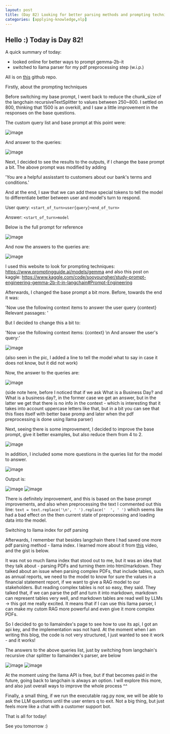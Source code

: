 ```yaml
---
layout: post
title: (Day 82) Looking for better parsing methods and prompting techniques for my PDF RAG
categories: [applying-knowledge,nlp]
---
```


## Hello :) Today is Day 82!
A quick summary of today:
* looked online for better ways to prompt gemma-2b-it
* switched to llama parser for my pdf preprocessing step (w.i.p.)

All is on [this](https://github.com/divakaivan/lloyds-rag-from-scratch) github repo.

Firstly, about the prompting techniques

Before switching my base prompt, I went back to reduce the chunk_size of the langchain recursiveTextSplitter to values between 250~800. I settled on 800, thinking that 1500 is an overkill, and I saw a little improvement in the responses on the base questions.

The custom query list and base prompt at this point were:

![image](https://github.com/user-attachments/assets/6af055b8-ea2f-4dbe-abbe-4e1d8c065314)

And answer to the queries:

![image](https://github.com/user-attachments/assets/3bd16104-b801-42f0-957a-39143ba4a4c2)

Next, I decided to see the results to the outputs, if I change the base prompt a bit.
The above prompt was modified by adding 

'You are a helpful assisstant to customers about our bank's terms and conditions.'

And at the end, I saw that we can add these special tokens to tell the model to differentiate better between user and model's turn to respond.

User query: `<start_of_turn>user{query}<end_of_turn>`

Answer: `<start_of_turn>model`

Below is the full prompt for reference

![image](https://github.com/user-attachments/assets/adc5b686-d2fc-4585-a087-6f4049ae5f96)

And now the answers to the queries are:

![image](https://github.com/user-attachments/assets/ea3e5f66-8e80-4b9b-a803-a9e3584cee01)

I used this website to look for prompting techniques: https://www.promptingguide.ai/models/gemma and also this post on kaggle: https://www.kaggle.com/code/sooyoungher/study-prompt-engineering-gemma-2b-it-in-langchain#Prompt-Engineering

Afterwards, I changed the base prompt a bit more.
Before, towards the end it was:

'Now use the following context items to answer the user query {context}
Relevant passages: <extract relevant pasages from the context here>'

But I decided to change this a bit to:

'Now use the following context items:
{context}
\n And answer the user's query:'

![image](https://github.com/user-attachments/assets/d5268dfa-41dc-4cee-b47f-e2714af0085c)

(also seen in the pic, I added a line to tell the model what to say in case it does not know, but it did not work)

Now, the answer to the queries are:

![image](https://github.com/user-attachments/assets/bc186317-afcb-4fd1-b89d-b1b6fc462dfe)

(side note here, before I noticed that if we ask What is a Business Day? and What is a business day?, in the former case we get an answer, but in the latter we get that there is no info in the context - which is interesting that it takes into account uppercase letters like that, but in a bit you can see that this fixes itself with better base promp and later when the pdf preprocessing is done using llama parser)

Next, seeing there is some improvement, I decided to improve the base prompt, give it better examples, but also reduce them from 4 to 2. 

![image](https://github.com/user-attachments/assets/81e0c780-e259-42bb-b011-febba4fbb699)

In addition, I included some more questions in the queries list for the model to answer.

![image](https://github.com/user-attachments/assets/b7b62e2e-5163-44c9-ac92-b8a1eeaf4a0b)

Output is:

![image](https://github.com/user-attachments/assets/28104259-b0af-43e6-ab93-130429b80fbd)
![image](https://github.com/user-attachments/assets/33a33274-e612-4d88-a7b0-4c245f06de96)

There is definitely improvement, and this is based on the base prompt improvements, and also when preprocessing the text I commented out this line: `text = text.replace('\n', ' ').replace('  ', ' ')` which seems like had a bad effect on the then current state of preprocessing and loading data into the model. 

Switching to llama index for pdf parsing

Afterwards, I remember that besides langchain there I had saved one more pdf parsing method - llama index. I learned more about it from [this](https://youtu.be/oa82yoJ6zYc) video, and the gist is below.

It was not so much llama index that stood out to me, but it was an idea that they talk about - parsing PDFs and turning them into html/markdown. They talked about an issue when parsing complex PDFs, that include tables, such as annual reports, we need to the model to know for sure the values in a financial statement report, if we want to give a RAG model to our stakeholders. But reading complex tables is not so easy, they said. They talked that, if we can parse the pdf and turn it into markdown, markdown can represent tables very well, and markdown tables are read well by LLMs -> this got me really excited. It means that if I can use this llama parser, I can make my cutom RAG more powerful and even give it more complex PDFs. 

So I decided to go to llamaindex's page to see how to use its api, I got an api key, and the implementation was not hard. At the moment when I am writing this blog, the code is not very structured, I just wanted to see it work - and it works!

The answers to the above queries list, just by switching from langchain's recursive char splitter to llamaindex's parser, are below

![image](https://github.com/user-attachments/assets/b11f87ab-05fd-4dae-9c32-8c34fb24d666)
![image](https://github.com/user-attachments/assets/f874ab46-8488-4067-a484-fcec7404de1e)

At the moment using the llama API is free, but if that becomes paid in the future, going back to langchain is always an option. I will explore this more, and also just overall ways to improve the whole process ^^

Finally, a small thing, if we run the executable rag.py now, we will be able to ask the LLM questions until the user enters q to exit. Not a big thing, but just feels more like a chat with a customer support bot.



That is all for today!

See you tomorrow :)

